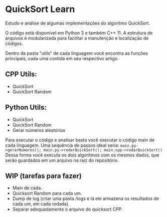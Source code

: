 # QuickSort Learn

Estudo e análise de algumas implementações do algoritmo QuickSort.

O código está disponível em Python 3 e também C++ 11. A estrutura de arquivos é modularizada para facilitar a manutenção e localização de códigos.

Dentro da pasta "utils" de cada linguagem você encontra as funções principais, cada uma contida em seu respectivo artigo.

## CPP Utils:
- QuickSort
- QuickSort Random

## Python Utils:
- QuickSort
- QuickSort Random
- Gerar números aleatórios

Para executar o código e analisar basta você executar o código main de cada linguagem. Uma sequência de passos ideal seria:
`main.py->gerarNumeros(); main.py->rodarQuickSort(); main.cpp->rodarQuickSort()` 
Dessa forma você executa os dois algoritmos com os mesmos dados, que serão guardados em um arquivo na raiz do repositório.

## WIP (tarefas para fazer)
- Main de cada.
- Quicksort Random para cada um.
- Dump de log (criar uma pasta /logs e lá ele armazena os resultados de cada um, em cada rodada).
- Separar adequadamente o arquivo do quicksort CPP